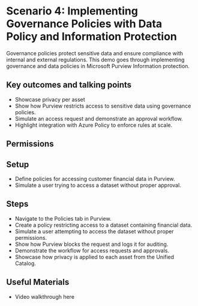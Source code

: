 # Scenario 4: Implementing Governance Policies with Data Policy and Information Protection
Governance policies protect sensitive data and ensure compliance with internal and external regulations. This demo goes through implementing governance and data policies in Microsoft Purview Information protection.

## Key outcomes and talking points

- Showcase privacy per asset
- Show how Purview restricts access to sensitive data using governance policies.
- Simulate an access request and demonstrate an approval workflow.
- Highlight integration with Azure Policy to enforce rules at scale.

## Permissions


## Setup
- Define policies for accessing customer financial data in Purview.
- Simulate a user trying to access a dataset without proper approval.

## Steps
- Navigate to the Policies tab in Purview.
- Create a policy restricting access to a dataset containing financial data.
- Simulate a user attempting to access the dataset without proper permissions.
- Show how Purview blocks the request and logs it for auditing.
- Demonstrate the workflow for access requests and approvals.
- Showcase how privacy is applied to each asset from the Unified Catalog.

## Useful Materials
- Video walkthrough here